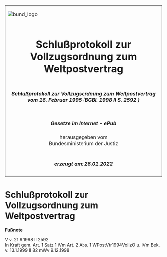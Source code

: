 <span id="DECKBLATT.html"></span>

<table border="0" frame="border" width="100%">

<tr valign="top">

<td align="left">

![bund\_logo](BfJ_2021_Web_de_de.gif)

</td>

<td align="right">

 

</td>

</tr>

<tr align="center" valign="middle">

<td colspan="2">

# Schlußprotokoll zur Vollzugsordnung zum Weltpostvertrag

</td>

</tr>

<tr align="center" valign="middle">

<td colspan="2">

##### Schlußprotokoll zur Vollzugsordnung zum Weltpostvertrag vom 16. Februar 1995 (BGBl. 1998 II S. 2592 )

</td>

</tr>

<tr align="center" valign="middle">

<td colspan="2">

  
  

##### Gesetze im Internet - ePub  
  
herausgegeben vom  
Bundesministerium der Justiz

</td>

</tr>

<tr align="center" valign="bottom">

<td colspan="2">

  
  

##### erzeugt am: 26.01.2022

</td>

</tr>

</table>

<span id="BJNR259240998.html"></span>

# Schlußprotokoll zur Vollzugsordnung zum Weltpostvertrag

<div>

  
**Fußnote**

<div class="jnhtml">

<div>

<div class="jurAbsatz">

V v. 21.9.1998 II 2592  
In Kraft gem. Art. 1 Satz 1 iVm Art. 2 Abs. 1 WPostVtr1994VollzO u. iVm
Bek. v. 13.1.1999 II 82 mWv 9.12.1998

</div>

</div>

</div>

</div>
